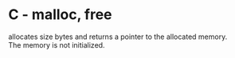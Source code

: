 # C - malloc, free <br> 
allocates size bytes and returns a pointer to the allocated memory.<br>
The memory is not initialized.

